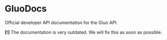 # GluoDocs

Official developer API documentation for the Gluo API.

**[!]** The documentation is very outdated. We will fix this as soon as possible.

